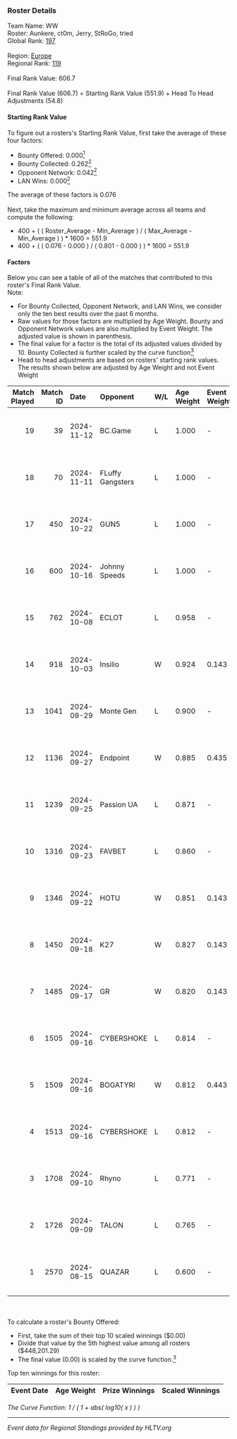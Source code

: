### Roster Details<br />
Team Name: WW<br />
Roster: Aunkere, ct0m, Jerry, StRoGo, tried<br />
Global Rank: [197](../../standings_global_2024_11_13.md)<br />
<br />
Region: [Europe]( ../../standings_europe_2024_11_13.md)<br />
Regional Rank: [119]( ../../standings_europe_2024_11_13.md)<br />
<br />
Final Rank Value:  606.7<br />
<br />
Final Rank Value (606.7) = Starting Rank Value (551.9) + Head To Head Adjustments (54.8)<br />

#### Starting Rank Value<br />
To figure out a rosters's Starting Rank Value, first take the average of these four factors:<br />
- Bounty Offered: 0.000[<sup>1</sup>](#table2)
- Bounty Collected: 0.262[<sup>2</sup>](#table1)
- Opponent Network: 0.042[<sup>2</sup>](#table1)
- LAN Wins: 0.000[<sup>2</sup>](#table1)

The average of these factors is 0.076<br />
<br />
Next, take the maximum and minimum average across all teams and compute the following:<br />
- 400 + ( ( Roster_Average - Min_Average ) / ( Max_Average - Min_Average ) ) * 1600 = 551.9
- 400 + ( ( 0.076 - 0.000 ) / ( 0.801 - 0.000 ) ) * 1600 = 551.9


#### Factors<br />
Below you can see a table of all of the matches that contributed to this roster's Final Rank Value.<br />
Note:<br />

- For Bounty Collected, Opponent Network, and LAN Wins, we consider only the ten best results over the past 6 months.
- Raw values for those factors are multiplied by Age Weight. Bounty and Opponent Network values are also multiplied by Event Weight. The adjusted value is shown in parenthesis.
- The final value for a factor is the total of its adjusted values divided by 10. Bounty Collected is further scaled by the curve function[<sup>3</sup>](#curveFunction)
- Head to head adjustments are based on rosters' starting rank values. The results shown below are adjusted by Age Weight and not Event Weight
<span id="table1"></span><br />


| Match Played | Match ID | Date       | Opponent         | W/L | Age Weight | Event Weight | Bounty Collected | Opponent Network | LAN Wins  | H2H Adj. | Roster                               |
| -: | -: | :- | :- | :- | :- | :- | :- | :- | :- | -: | :- |
|           19 |       39 | 2024-11-12 | BC.Game          | L   | 1.000      | -            | -                | -                | -         |    -7.92 | Aunkere, ct0m, Jerry, StRoGo, tried  |
|           18 |       70 | 2024-11-11 | FLuffy Gangsters | L   | 1.000      | -            | -                | -                | -         |   -10.55 | Aunkere, ct0m, Jerry, StRoGo, tried  |
|           17 |      450 | 2024-10-22 | GUN5             | L   | 1.000      | -            | -                | -                | -         |    -2.84 | almazer, Aunkere, ct0m, Jerry, tried |
|           16 |      600 | 2024-10-16 | Johnny Speeds    | L   | 1.000      | -            | -                | -                | -         |    -3.23 | Aunkere, ct0m, Jerry, StRoGo, tried  |
|           15 |      762 | 2024-10-08 | ECLOT            | L   | 0.958      | -            | -                | -                | -         |    -2.65 | Aunkere, ct0m, Jerry, StRoGo, tried  |
|           14 |      918 | 2024-10-03 | Insilio          | W   | 0.924      | 0.143        | 0.019 (0.003)    | 0.654 (0.086)    | 0 (0.000) |    25.54 | Aunkere, ct0m, Jerry, StRoGo, tried  |
|           13 |     1041 | 2024-09-29 | Monte Gen        | L   | 0.900      | -            | -                | -                | -         |    -3.93 | Aunkere, ct0m, kelieN, StRoGo, tried |
|           12 |     1136 | 2024-09-27 | Endpoint         | W   | 0.885      | 0.435        | 0.026 (0.010)    | 0.604 (0.232)    | 0 (0.000) |    23.88 | Aunkere, ct0m, Jerry, StRoGo, tried  |
|           11 |     1239 | 2024-09-25 | Passion UA       | L   | 0.871      | -            | -                | -                | -         |    -2.63 | Aunkere, ct0m, Jerry, StRoGo, tried  |
|           10 |     1316 | 2024-09-23 | FAVBET           | L   | 0.860      | -            | -                | -                | -         |    -3.51 | Aunkere, ct0m, Jerry, StRoGo, tried  |
|            9 |     1346 | 2024-09-22 | HOTU             | W   | 0.851      | 0.143        | 0.003 (0.000)    | 0.489 (0.059)    | 0 (0.000) |    21.15 | Aunkere, ct0m, Jerry, StRoGo, tried  |
|            8 |     1450 | 2024-09-18 | K27              | W   | 0.827      | 0.143        | 0.000 (0.000)    | 0.184 (0.022)    | 0 (0.000) |    16.01 | Aunkere, ct0m, Jerry, StRoGo, tried  |
|            7 |     1485 | 2024-09-17 | GR               | W   | 0.820      | 0.143        | 0.021 (0.002)    | 0.175 (0.021)    | 0 (0.000) |    19.72 | Aunkere, ct0m, Jerry, StRoGo, tried  |
|            6 |     1505 | 2024-09-16 | CYBERSHOKE       | L   | 0.814      | -            | -                | -                | -         |    -2.14 | Aunkere, ct0m, Jerry, StRoGo, tried  |
|            5 |     1509 | 2024-09-16 | BOGATYRI         | W   | 0.812      | 0.443        | 0.000 (0.000)    | 0.000 (0.000)    | 0 (0.000) |     7.94 | Aunkere, ct0m, Jerry, StRoGo, tried  |
|            4 |     1513 | 2024-09-16 | CYBERSHOKE       | L   | 0.812      | -            | -                | -                | -         |    -2.06 | Aunkere, ct0m, Jerry, StRoGo, tried  |
|            3 |     1708 | 2024-09-10 | Rhyno            | L   | 0.771      | -            | -                | -                | -         |    -4.07 | Aunkere, ct0m, Jerry, StRoGo, tried  |
|            2 |     1726 | 2024-09-09 | TALON            | L   | 0.765      | -            | -                | -                | -         |    -7.31 | Aunkere, ct0m, Jerry, StRoGo, tried  |
|            1 |     2570 | 2024-08-15 | QUAZAR           | L   | 0.600      | -            | -                | -                | -         |    -6.58 | Aunkere, ct0m, Jerry, StRoGo, tried  |

<br />
<span id="table2"></span><br />
To calculate a roster's Bounty Offered:<br />

- First, take the sum of their top 10 scaled winnings ($0.00)
- Divide that value by the 5th highest value among all rosters ($448,201.29)
- The final value (0.00) is scaled by the curve function.[<sup>3</sup>](#curveFunction)

Top ten winnings for this roster:<br />

| Event Date | Age Weight | Prize Winnings | Scaled Winnings |
| :- | -: | :- | :- |


<span id="curveFunction"></span>_The Curve Function: 1 / ( 1 + abs( log10( x ) ) )_<br />

---
_Event data for Regional Standings provided by HLTV.org_<br />
